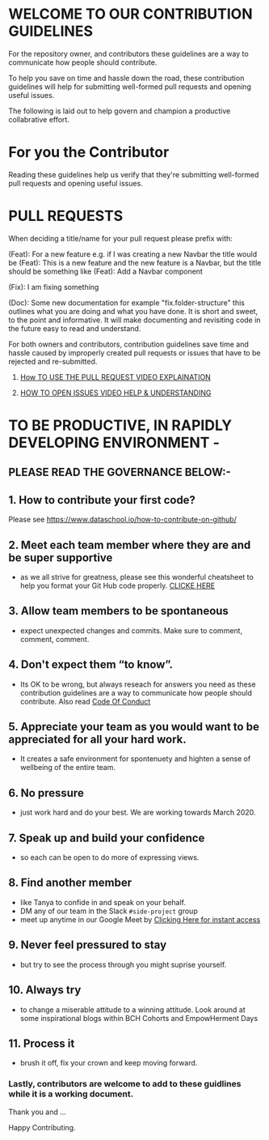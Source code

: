 # WELCOME TO OUR CONTRIBUTION GUIDELINES


For the repository owner, and contributors these guidelines are a way to communicate how people should contribute.

To help you save on time and hassle down the road, 
these contribution guidelines will help for submitting well-formed pull requests and opening useful issues.

The following is laid out to help govern and champion a productive collabrative effort.

# For you the Contributor 
Reading these guidelines help us verify that they're submitting well-formed pull requests and opening useful issues.

# PULL REQUESTS
When deciding a title/name for your pull request please prefix with:

(Feat): For a new feature e.g. if I was creating a new Navbar the title would be (Feat): This is a new feature and the new feature is a Navbar, but the title should be something like (Feat): Add a Navbar component

(Fix): I am fixing something

(Doc): Some new documentation
for example "fix.folder-structure" this outlines what you are doing and what you have done. It is short and sweet, to the point and informative. It will make documenting and revisiting code in the future easy to read and understand.

For both owners and contributors, contribution guidelines save time and hassle caused by improperly created pull requests or issues that have to be rejected and re-submitted.

1. [How TO USE THE PULL REQUEST VIDEO EXPLAINATION](https://youtu.be/rgbCcBNZcdQ) 

2. [HOW TO OPEN ISSUES VIDEO HELP & UNDERSTANDING](https://www.youtube.com/watch?v=YshvUGgF_3o)


# TO BE PRODUCTIVE, IN RAPIDLY DEVELOPING ENVIRONMENT - 
## PLEASE READ THE GOVERNANCE BELOW:-
 
## 1. How to contribute your first code?  
Please see https://www.dataschool.io/how-to-contribute-on-github/

## 2. Meet each team member where they are and be super supportive
- as we all strive for greatness, please see this wonderful cheatsheet to help you format your Git Hub code properly. [CLICKE HERE](https://github.com/adam-p/markdown-here/wiki/Markdown-Cheatsheet)

## 3. Allow team members to be spontaneous
- expect unexpected changes and commits. Make sure to comment, comment, comment.

## 4. Don't expect them “to know”. 
- Its OK to be wrong, but always reseach for answers you need as these contribution guidelines are a way to communicate how people should contribute. 
Also read [Code Of Conduct](https://github.com/tanyapowell/restaurant-reviews/blob/add-code-of-conduct-1/CODE_OF_CONDUCT.md)

## 5. Appreciate your team as you would want to be appreciated for all your hard work. 
- It creates a safe environment for spontenuety and highten a sense of wellbeing of the entire team.

## 6. No pressure 
- just work hard and do your best. We are working towards March 2020.

## 7. Speak up and build your confidence 
- so each can be open to do more of expressing views. 

## 8. Find another member 
- like Tanya to confide in and speak on your behalf. 
- DM any of our team in the Slack `#side-project` group
- meet up anytime in our Google Meet by [Clicking Here for instant access](https://meet.google.com/pwb-uufh-fzj)

## 9. Never feel pressured to stay 
- but try to see the process through you might suprise yourself. 

## 10. Always try 
- to change a miserable attitude to a winning attitude. Look around at some inspirational blogs within BCH Cohorts and EmpowHerment Days

## 11. Process it 
- brush it off, fix your crown and keep moving forward.

### Lastly, contributors are welcome to add to these guidlines while it is a working document.

Thank you and ...

Happy Contributing.
